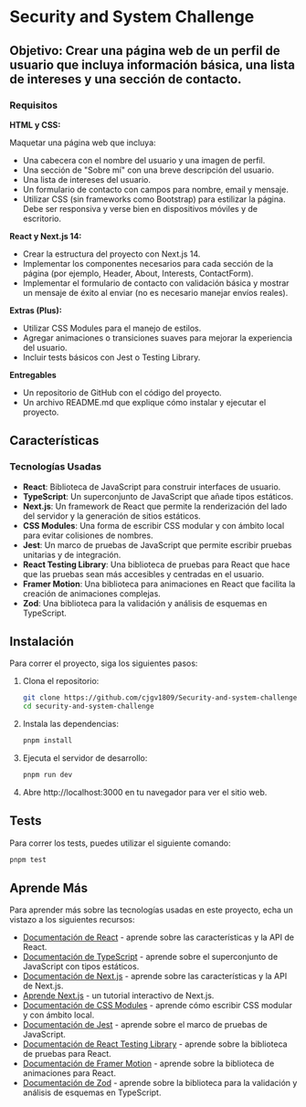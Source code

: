 # Security and System Challenge

## Objetivo: Crear una página web de un perfil de usuario que incluya información básica, una lista de intereses y una sección de contacto.

### Requisitos

**HTML y CSS:**

Maquetar una página web que incluya:

- Una cabecera con el nombre del usuario y una imagen de perfil.
- Una sección de "Sobre mí" con una breve descripción del usuario.
- Una lista de intereses del usuario.
- Un formulario de contacto con campos para nombre, email y mensaje.
- Utilizar CSS (sin frameworks como Bootstrap) para estilizar la página. Debe ser responsiva y verse bien en dispositivos móviles y de escritorio.

**React y Next.js 14:**

- Crear la estructura del proyecto con Next.js 14.
- Implementar los componentes necesarios para cada sección de la página (por ejemplo, Header, About, Interests, ContactForm).
- Implementar el formulario de contacto con validación básica y mostrar un mensaje de éxito al enviar (no es necesario manejar envíos reales).

**Extras (Plus):**

- Utilizar CSS Modules para el manejo de estilos.
- Agregar animaciones o transiciones suaves para mejorar la experiencia del usuario.
- Incluir tests básicos con Jest o Testing Library.

**Entregables**

- Un repositorio de GitHub con el código del proyecto.
- Un archivo README.md que explique cómo instalar y ejecutar el proyecto.

## Características

### Tecnologías Usadas

- **React**: Biblioteca de JavaScript para construir interfaces de usuario.
- **TypeScript**: Un superconjunto de JavaScript que añade tipos estáticos.
- **Next.js**: Un framework de React que permite la renderización del lado del servidor y la generación de sitios estáticos.
- **CSS Modules**: Una forma de escribir CSS modular y con ámbito local para evitar colisiones de nombres.
- **Jest**: Un marco de pruebas de JavaScript que permite escribir pruebas unitarias y de integración.
- **React Testing Library**: Una biblioteca de pruebas para React que hace que las pruebas sean más accesibles y centradas en el usuario.
- **Framer Motion**: Una biblioteca para animaciones en React que facilita la creación de animaciones complejas.
- **Zod**: Una biblioteca para la validación y análisis de esquemas en TypeScript.

## Instalación

Para correr el proyecto, siga los siguientes pasos:

1. Clona el repositorio:

   ```sh
   git clone https://github.com/cjgv1809/Security-and-system-challenge.git
   cd security-and-system-challenge
   ```

2. Instala las dependencias:

   ```sh
   pnpm install
   ```

3. Ejecuta el servidor de desarrollo:

   ```bash
   pnpm run dev
   ```

4. Abre http://localhost:3000 en tu navegador para ver el sitio web.

## Tests

Para correr los tests, puedes utilizar el siguiente comando:

```bash
pnpm test
```

## Aprende Más

Para aprender más sobre las tecnologías usadas en este proyecto, echa un vistazo a los siguientes recursos:

- [Documentación de React](https://reactjs.org/docs/getting-started.html) - aprende sobre las características y la API de React.
- [Documentación de TypeScript](https://www.typescriptlang.org/docs/) - aprende sobre el superconjunto de JavaScript con tipos estáticos.
- [Documentación de Next.js](https://nextjs.org/docs) - aprende sobre las características y la API de Next.js.
- [Aprende Next.js](https://nextjs.org/learn) - un tutorial interactivo de Next.js.
- [Documentación de CSS Modules](https://github.com/css-modules/css-modules) - aprende cómo escribir CSS modular y con ámbito local.
- [Documentación de Jest](https://jestjs.io/docs/en/getting-started) - aprende sobre el marco de pruebas de JavaScript.
- [Documentación de React Testing Library](https://testing-library.com/docs/react-testing-library/intro/) - aprende sobre la biblioteca de pruebas para React.
- [Documentación de Framer Motion](https://www.framer.com/motion/) - aprende sobre la biblioteca de animaciones para React.
- [Documentación de Zod](https://zod.dev/) - aprende sobre la biblioteca para la validación y análisis de esquemas en TypeScript.
